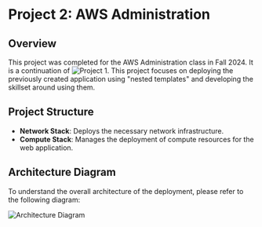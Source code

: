 # Project 2: AWS Administration

## Overview

This project was completed for the AWS Administration class in Fall 2024. It is a continuation of ![Project 1](https://github.com/jhopwood-matc/aws-admin-proj1). This project focuses on deploying the previously created application using "nested templates" and developing the skillset around using them. 

## Project Structure

- **Network Stack**: Deploys the necessary network infrastructure.
- **Compute Stack**: Manages the deployment of compute resources for the web application.

## Architecture Diagram

To understand the overall architecture of the deployment, please refer to the following diagram:

![Architecture Diagram](architecture-diagram.png)
